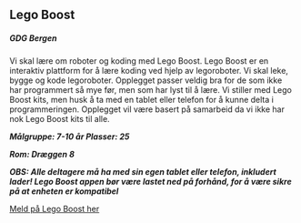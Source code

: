 ## Lego Boost
##### GDG Bergen

Vi skal lære om roboter og koding med Lego Boost.
Lego Boost er en interaktiv plattform for å lære koding ved hjelp av legoroboter.
Vi skal leke, bygge og kode legoroboter. Opplegget passer veldig bra for de som ikke har programmert så mye før, men som har lyst til å lære.
Vi stiller med Lego Boost kits, men husk å ta med en tablet eller telefon for å kunne delta i programmeringen.
Opplegget vil være basert på samarbeid da vi ikke har nok Lego Boost kits til alle.


***Målgruppe: 7-10 år      Plasser: 25***

***Rom: Dræggen 8***

***OBS: Alle deltagere må ha med sin egen tablet eller telefon, inkludert lader! Lego Boost appen bør være lastet ned på forhånd, for å være sikre på at enheten er kompatibel***

[Meld på Lego Boost her](https://boosterconf.ticketco.events/no/nb/e/lego_boost_2025)
